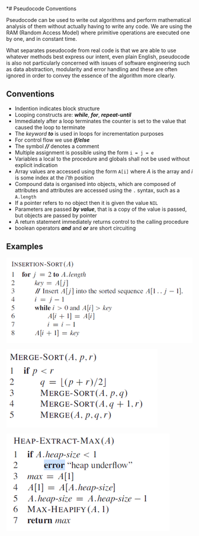 *# Pseudocode Conventions

Pseudocode can be used to write out algorithms and perform mathematical analysis of them without actually having to write any code. We are using the RAM (Random Access Model) where primitive operations are executed one by one, and in constant time.

What separates pseudocode from real code is that we are able to use whatever methods best express our intent, even plain English, pseudocode is also not particularly concerned with issues of software engineering such as data abstraction, modularity and error handling and these are often ignored in order to convey the essence of the algorithm more clearly.

## Conventions

* Indention indicates block structure
* Looping constructs are: ***while***, ***for***, ***repeat-until***
* Immediately after a loop terminates the counter is set to the value that caused the loop to terminate
* The *keyword* ***to*** is used in loops for incrementation purposes
* For control flow we use ***if/else***
* The symbol ***//*** denotes a comment
* Multiple assignment is possible using the form `i = j = e`
* Variables a local to the procedure and globals shall not be used without explicit indication
* Array values are accessed using the form `A[i]` where *A* is the array and *i* is some index at the *i'th* position
* Compound data is organised into objects, which are composed of attributes and attributes are accessed using the `.` syntax, such as a `A.length`
* If a pointer refers to no object then it is given the value `NIL`
* Parameters are passed ***by value***, that is a copy of the value is passed, but objects are passed by pointer
* A return statement immediately returns control to the calling procedure
* boolean operators ***and*** and ***or*** are short circuiting

## Examples

<p align="left">
  <img src="images/insertion_sort_pseudo.PNG">
</p>

<p align="left">
  <img src="images/merge_sort_pseudo.PNG">
</p>

<p align="left">
  <img src="images/pseudo_with_error.PNG">
</p>
